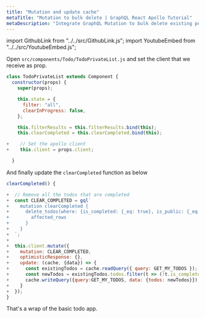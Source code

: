 ```yaml
---
title: "Mutation and update cache"
metaTitle: "Mutation to bulk delete | GraphQL React Apollo Tutorial"
metaDescription: "Integrate GraphQL Mutation to bulk delete existing personal todos. Update local cache after mutation using readQuery and writeQuery."
---
```


import GithubLink from "../../src/GithubLink.js";
import YoutubeEmbed from "../../src/YoutubeEmbed.js";

<YoutubeEmbed link="https://www.youtube.com/embed/fU2HIMn_QwE" />

Open `src/components/Todo/TodoPrivateList.js` and set the client that we receive as prop.

<GithubLink link="https://github.com/hasura/learn-graphql/blob/master/tutorials/frontend/react-apollo/app-final/src/components/Todo/TodoPrivateList.js" text="src/components/Todo/TodoPrivateList.js" />

```javascript
class TodoPrivateList extends Component {
  constructor(props) {
    super(props);

    this.state = {
      filter: "all",
      clearInProgress: false,
    };

    this.filterResults = this.filterResults.bind(this);
    this.clearCompleted = this.clearCompleted.bind(this);

+    // Set the apollo client
+    this.client = props.client;

  }
```

And finally update the `clearCompleted` function as below

```javascript
clearCompleted() {

+  // Remove all the todos that are completed
+  const CLEAR_COMPLETED = gql`
+    mutation clearCompleted {
+      delete_todos(where: {is_completed: {_eq: true}, is_public: {_eq: false}}) {
+        affected_rows
+      }
+    }
+  `;
+
+  this.client.mutate({
+    mutation: CLEAR_COMPLETED,
+    optimisticResponse: {},
+    update: (cache, {data}) => {
+      const existingTodos = cache.readQuery({ query: GET_MY_TODOS });
+      const newTodos = existingTodos.todos.filter(t => (!t.is_completed));
+      cache.writeQuery({query:GET_MY_TODOS, data: {todos: newTodos}});
+    }
+  });
}
```

That's a wrap of the basic todo app.
